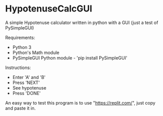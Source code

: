 # HypotenuseCalcGUI
A simple Hypotenuse calculator written in python with a GUI (just a test of PySimpleGUI)

Requirements: 
 - Python 3
 - Python's Math module
 - PySimpleGUI Python module - 'pip install PySimpleGUI'

Instructions:
 - Enter 'A' and 'B'
 - Press 'NEXT'
 - See hypotenuse
 - Press 'DONE'

An easy way to test this program is to use "https://replit.com/", just copy and paste it in.
